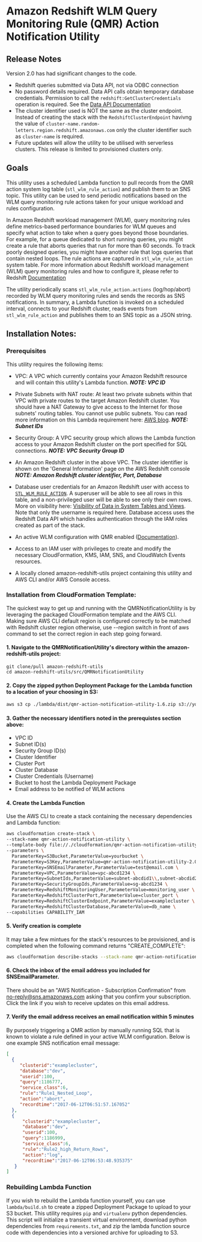 # Amazon Redshift WLM Query Monitoring Rule (QMR) Action Notification Utility

## Release Notes
Version 2.0 has had significant changes to the code.
* Redshift queries submitted via Data API, not via ODBC connection
* No password details required. Data API calls obtain temporary database credentials. Permission to call the `redshift:GetClusterCredentials` operation is required. See the [Data API Documentation](https://docs.aws.amazon.com/redshift/latest/mgmt/data-api.html)
* The cluster identifier used is NOT the same as the cluster endpoint. Instead of creating the stack with the `RedshiftClusterEndpoint` havivng the value of `cluster-name.random-letters.region.redshift.amazonaws.com` only the cluster identifier such as `cluster-name` is required.
* Future updates will allow the utility to be utilised with serverless clusters. This release is limited to provisioned clusters only.

## Goals
This utility uses a scheduled Lambda function to pull records from the QMR action system log table (`stl_wlm_rule_action`) and publish them to an SNS topic. This utility can be used to send periodic notifications based on the WLM query monitoring rule actions taken for your unique workload and rules configuration.

In Amazon Redshift workload management (WLM), query monitoring rules define metrics-based performance boundaries for WLM queues and specify what action to take when a query goes beyond those boundaries. For example, for a queue dedicated to short running queries, you might create a rule that aborts queries that run for more than 60 seconds. To track poorly designed queries, you might have another rule that logs queries that contain nested loops.  The rule actions are captured in `stl_wlm_rule_action` system table. For more information about Redshift workload management (WLM) query monitoring rules and how to configure it, please refer to Redshift [Documentation](http://docs.aws.amazon.com/redshift/latest/mgmt/workload-mgmt-config.html)

The utility periodically scans `stl_wlm_rule_action.actions` (log/hop/abort) recorded by WLM query monitoring rules and sends the records as SNS notifications. In summary, a Lambda function is invoked on a scheduled interval, connects to your Redshift cluster, reads events from `stl_wlm_rule_action` and publishes them to an SNS topic as a JSON string.

## Installation Notes:

### Prerequisites
This utility requires the following items:

* VPC: A VPC which currently contains your Amazon Redshift resource and will contain this utility's Lambda function. ***NOTE: VPC ID***

* Private Subnets with NAT route: At least two private subnets within that VPC with private routes to the target Amazon Redshift cluster. You should have a NAT Gateway to give access to the Internet for those subnets' routing tables. You cannot use public subnets. You can read more information on this Lambda requirement here: [AWS blog](https://aws.amazon.com/blogs/aws/new-access-resources-in-a-vpc-from-your-lambda-functions/). ***NOTE: Subnet IDs***

* Security Group: A VPC security group which allows the Lambda function access to your Amazon Redshift cluster on the port specified for SQL connections. ***NOTE: VPC Security Group ID***

* An Amazon Redshift cluster in the above VPC. The cluster identifier is shown on the 'General Information' page on the AWS Redshift console ***NOTE: Amazon Redshift cluster identifier, Port, Database***

* Database user credentials for an Amazon Redshift user with access to [`STL_WLM_RULE_ACTION`](http://docs.aws.amazon.com/redshift/latest/dg/r_STL_WLM_RULE_ACTION.html). A superuser will be able to see all rows in this table, and a non-privileged user will be able to see only their own rows. More on visibility here: [Visibility of Data in System Tables and Views](http://docs.aws.amazon.com/redshift/latest/dg/c_visibility-of-data.html). Note that only the username is required here. Database access uses the Redshift Data API which handles authentication through the IAM roles created as part of the stack.

* An active WLM configuration with QMR enabled ([Documentation](http://docs.aws.amazon.com/redshift/latest/mgmt/workload-mgmt-config.html)).

* Access to an IAM user with privileges to create and modify the necessary CloudFormation, KMS, IAM, SNS, and CloudWatch Events resources.

* A locally cloned amazon-redshift-utils project containing this utility and AWS CLI and/or AWS Console access. 

### Installation from CloudFormation Template:

The quickest way to get up and running with the QMRNotificationUtility is by leveraging the packaged CloudFormation template and the AWS CLI. Making sure AWS CLI default region is configured correctly to be matched with Redshift cluster region otherwise, use --region switch in front of aws command to set the correct region in each step going forward.

#### 1. Navigate to the QMRNotificationUtility's directory within the amazon-redshift-utils project:

```
git clone/pull amazon-redshift-utils
cd amazon-redshift-utils/src/QMRNotificationUtility
```

#### 2. Copy the zipped python Deployment Package for the Lambda function to a location of your choosing in S3:

```bash
aws s3 cp ./lambda/dist/qmr-action-notification-utility-1.6.zip s3://yourbucket/qmr-action-notification-utility-1.6.zip
```

#### 3. Gather the necessary identifiers noted in the prerequistes section above:

* VPC ID
* Subnet ID(s)
* Security Group ID(s)
* Cluster Identifier
* Cluster Port
* Cluster Database
* Cluster Credentials (Username)
* Bucket to host the Lambda Deployment Package
* Email address to be notified of WLM actions

#### 4. Create the Lambda Function

Use the AWS CLI to create a stack containing the necessary dependencies and Lambda function:

```bash
aws cloudformation create-stack \
--stack-name qmr-action-notification-utility \
--template-body file://./cloudformation/qmr-action-notification-utility.yaml \
--parameters \
  ParameterKey=S3Bucket,ParameterValue=yourbucket \
  ParameterKey=S3Key,ParameterValue=qmr-action-notification-utility-2.0.zip \
  ParameterKey=SNSEmailParameter,ParameterValue=test@email.com \
  ParameterKey=VPC,ParameterValue=vpc-abcd1234 \
  ParameterKey=SubnetIds,ParameterValue=subnet-abcdid1\\,subnet-abcdid2 \
  ParameterKey=SecurityGroupIds,ParameterValue=sg-abcd1234 \
  ParameterKey=RedshiftMonitoringUser,ParameterValue=monitoring_user \
  ParameterKey=RedshiftClusterPort,ParameterValue=cluster_port \
  ParameterKey=RedshiftClusterEndpoint,ParameterValue=examplecluster \
  ParameterKey=RedshiftClusterDatabase,ParameterValue=db_name \
--capabilities CAPABILITY_IAM
```

#### 5. Verify creation is complete

It may take a few mintues for the stack's resources to be provisioned, and is completed when the following command returns "CREATE_COMPLETE":

```bash
aws cloudformation describe-stacks --stack-name qmr-action-notification-utility --query 'Stacks[0].StackStatus' --output text
```

#### 6. Check the inbox of the email address you included for SNSEmailParameter. 
There should be an "AWS Notification - Subscription Confirmation" from no-reply@sns.amazonaws.com asking that you confirm your subscription. Click the link if you wish to receive updates on this email address.  

#### 7. Verify the email address receives an email notification within 5 minutes

By purposely triggering a QMR action by manually running SQL that is known to violate a rule defined in your active WLM configuration. Below is one example SNS notification email message:

```json
[
  {
     "clusterid":"examplecluster",
     "database":"dev",
     "userid":100,
     "query":1186777,
     "service_class":6,
     "rule":"Rule1_Nested_Loop",
     "action":"abort",
     "recordtime":"2017-06-12T06:51:57.167052"
  },
  {
      "clusterid":"examplecluster",
      "database":"dev",
      "userid":100,
      "query":1186999,
      "service_class":6,
      "rule":"Rule2_high_Return_Rows",
      "action":"log",
      "recordtime":"2017-06-12T06:53:48.935375"
   }
]
```

### Rebuilding Lambda Function

If you wish to rebuild the Lambda function yourself, you can use `lambda/build.sh` to create a zipped Deployment Package to upload to your S3 bucket. This utility requires `pip` and `virtualenv` python dependencies. This script will initialize a transient virtual environment, download python dependencies from `requirements.txt`, and zip the lambda function source code with dependencies into a versioned archive for uploading to S3.
